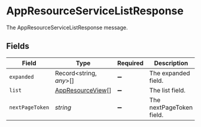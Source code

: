 # AppResourceServiceListResponse

The AppResourceServiceListResponse message.


## Fields

| Field                                                       | Type                                                        | Required                                                    | Description                                                 |
| ----------------------------------------------------------- | ----------------------------------------------------------- | ----------------------------------------------------------- | ----------------------------------------------------------- |
| `expanded`                                                  | Record<string, *any*>[]                                     | :heavy_minus_sign:                                          | The expanded field.                                         |
| `list`                                                      | [AppResourceView](../../models/shared/appresourceview.md)[] | :heavy_minus_sign:                                          | The list field.                                             |
| `nextPageToken`                                             | *string*                                                    | :heavy_minus_sign:                                          | The nextPageToken field.                                    |